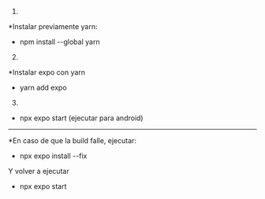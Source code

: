 1.
 *Instalar previamente yarn:
- npm install --global yarn

2.
*Instalar expo con yarn
- yarn add expo

3.
- npx expo start (ejecutar para android)

--------------------------------------------
*En caso de que la build falle, ejecutar:
- npx expo install --fix

Y volver a ejecutar
- npx expo start

